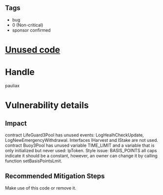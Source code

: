 ## Tags

- bug
- 0 (Non-critical)
- sponsor confirmed

# [Unused code](https://github.com/code-423n4/2021-06-gro-findings/issues/71) 

# Handle

pauliax


# Vulnerability details

## Impact
contract LifeGuard3Pool has unused events: LogHealhCheckUpdate, LogNewEmergencyWithdrawal. Interfaces IHarvest and IStake are not used. contract Buoy3Pool has unused variable TIME_LIMIT and a variable that is only initialized but never used: lpToken. 
Style issue: BASIS_POINTS all caps indicate it should be a constant, however, an owner can change it by calling function setBasisPointsLmit.

## Recommended Mitigation Steps
Make use of this code or remove it. 

